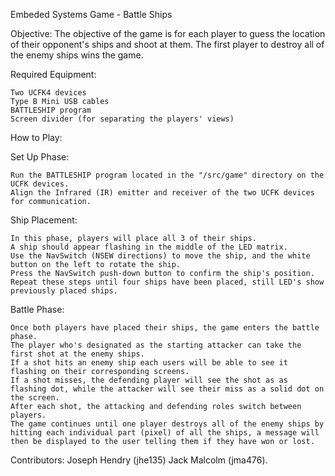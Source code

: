Embeded Systems Game - Battle Ships

Objective:
The objective of the game is for each player to guess the location of their opponent's ships and shoot at them. The first player to destroy all of the enemy ships wins the game.

Required Equipment:

    Two UCFK4 devices
    Type B Mini USB cables
    BATTLESHIP program
    Screen divider (for separating the players' views)

How to Play:

Set Up Phase:

    Run the BATTLESHIP program located in the "/src/game" directory on the UCFK devices.
    Align the Infrared (IR) emitter and receiver of the two UCFK devices for communication.

Ship Placement:

    In this phase, players will place all 3 of their ships.
    A ship should appear flashing in the middle of the LED matrix.
    Use the NavSwitch (NSEW directions) to move the ship, and the white button on the left to rotate the ship.
    Press the NavSwitch push-down button to confirm the ship's position.
    Repeat these steps until four ships have been placed, still LED's show previously placed ships.

Battle Phase:

    Once both players have placed their ships, the game enters the battle phase.
    The player who's designated as the starting attacker can take the first shot at the enemy ships.
    If a shot hits an enemy ship each users will be able to see it flashing on their corresponding screens.
    If a shot misses, the defending player will see the shot as as flashing dot, while the attacker will see their miss as a solid dot on the screen.
    After each shot, the attacking and defending roles switch between players.
    The game continues until one player destroys all of the enemy ships by hitting each individual part (pixel) of all the ships, a message will then be displayed to the user telling them if they have won or lost.

Contributors:
Joseph Hendry (jhe135)
Jack Malcolm (jma476).